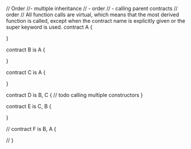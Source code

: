 // Order
//- multiple inheritance
// - order
// - calling parent contracts
// order
// All function calls are virtual, which means that the most derived function is called, except when the contract name is explicitly given or the super keyword is used.
contract A {

}

contract B is A {

}

contract C is A {

}

contract D is B, C {
// todo calling multiple constructors
}

contract E is C, B {

}

// contract F is B, A {

// }

```

```
